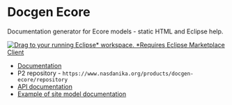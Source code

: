 # Docgen Ecore

Documentation generator for Ecore models - static HTML and Eclipse help.

[![Drag to your running Eclipse* workspace. *Requires Eclipse Marketplace Client](https://marketplace.eclipse.org/sites/all/themes/solstice/public/images/marketplace/btn-install.png)](http://marketplace.eclipse.org/marketplace-client-intro?mpc_install=3822613 "Drag to your running Eclipse* workspace. *Requires Eclipse Marketplace Client")

* [Documentation](https://github.com/Nasdanika/docgen-ecore/blob/master/org.nasdanika.docgen.ecore/doc/ecoredoc.md)
* P2 repository - ``https://www.nasdanika.org/products/docgen-ecore/repository``
* [API documentation](apidocs)
* [Example of site model documentation](../bank/modeldoc/index.html)
